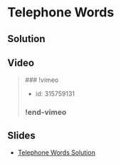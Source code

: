 
# Telephone Words

## Solution


## Video

<blockquote>
### !vimeo

* id: 315759131

### !end-vimeo
</blockquote>



## Slides

* [Telephone Words Solution](https://docs.google.com/a/hackreactor.com/presentation/d/14v0Yp3WOaLBG1lqc-i3nAyfRN7SFDdVexW4JKKBUKww/embed?start=false&loop=false&delayms=3000)

